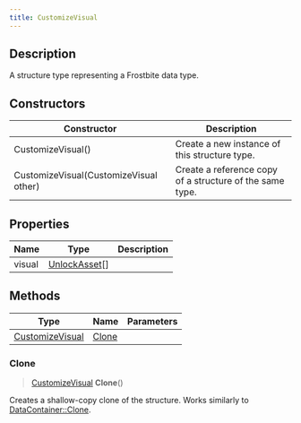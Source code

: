 ```yaml
---
title: CustomizeVisual
---
```

## Description

A structure type representing a Frostbite data type.

## Constructors

| Constructor                            | Description                                              |
| -------------------------------------- | -------------------------------------------------------- |
| CustomizeVisual()                      | Create a new instance of this structure type.            |
| CustomizeVisual(CustomizeVisual other) | Create a reference copy of a structure of the same type. |

## Properties

| Name   | Type                           | Description |
| ------ | ------------------------------ | ----------- |
| visual | [UnlockAsset](/vext/ref/fb/unlockasset/)\[\] |             |

## Methods

| Type                               | Name            | Parameters |
| ---------------------------------- | --------------- | ---------- |
| [CustomizeVisual](/vext/ref/fb/customizevisual/) | [Clone](#clone) |            |

### Clone

> [CustomizeVisual](/vext/ref/fb/customizevisual/) **Clone**()

Creates a shallow-copy clone of the structure. Works similarly to [DataContainer::Clone](/vext/ref/shared/class/datacontainer#clone).
